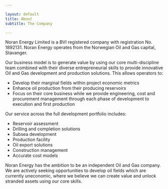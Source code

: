 ```yaml
---

layout: default
title: About
subtitle: The Company

---
```


Noran Energy Limited is a BVI registered company with registration No. 1892131. Noran Energy operates from the Norwegian Oil and Gas capital, Stavanger.

Our business model is to generate value by using our core multi-discipline team combined with their diverse entrepreneurial skills to provide innovative Oil and Gas development and production solutions. This allows operators to:

- Develop their marginal fields within project economic metrics
- Enhance oil production from their producing reservoirs
- Focus on their core business while we provide engineering, cost and procurement management through each phase of development to execution and first production

Our service across the full development portfolio includes:

- Reservoir assessment
- Drilling and completion solutions
- Subsea development
- Production facility
- Oil export solutions
- Construction management
- Accurate cost models

Noran Energy has the ambition to be an independent Oil and Gas company. We are actively seeking opportunities to develop oil fields which are currently uneconomic, where we believe we can create value and unlock stranded assets using our core skills.

